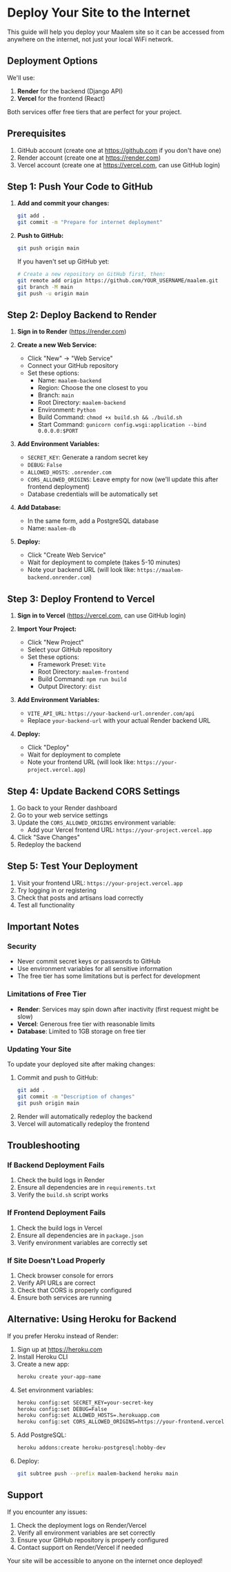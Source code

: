 # Deploy Your Site to the Internet

This guide will help you deploy your Maalem site so it can be accessed from anywhere on the internet, not just your local WiFi network.

## Deployment Options

We'll use:
1. **Render** for the backend (Django API)
2. **Vercel** for the frontend (React)

Both services offer free tiers that are perfect for your project.

## Prerequisites

1. GitHub account (create one at https://github.com if you don't have one)
2. Render account (create one at https://render.com)
3. Vercel account (create one at https://vercel.com, can use GitHub login)

## Step 1: Push Your Code to GitHub

1. **Add and commit your changes:**
   ```bash
   git add .
   git commit -m "Prepare for internet deployment"
   ```

2. **Push to GitHub:**
   ```bash
   git push origin main
   ```

   If you haven't set up GitHub yet:
   ```bash
   # Create a new repository on GitHub first, then:
   git remote add origin https://github.com/YOUR_USERNAME/maalem.git
   git branch -M main
   git push -u origin main
   ```

## Step 2: Deploy Backend to Render

1. **Sign in to Render** (https://render.com)

2. **Create a new Web Service:**
   - Click "New" → "Web Service"
   - Connect your GitHub repository
   - Set these options:
     - Name: `maalem-backend`
     - Region: Choose the one closest to you
     - Branch: `main`
     - Root Directory: `maalem-backend`
     - Environment: `Python`
     - Build Command: `chmod +x build.sh && ./build.sh`
     - Start Command: `gunicorn config.wsgi:application --bind 0.0.0.0:$PORT`

3. **Add Environment Variables:**
   - `SECRET_KEY`: Generate a random secret key
   - `DEBUG`: `False`
   - `ALLOWED_HOSTS`: `.onrender.com`
   - `CORS_ALLOWED_ORIGINS`: Leave empty for now (we'll update this after frontend deployment)
   - Database credentials will be automatically set

4. **Add Database:**
   - In the same form, add a PostgreSQL database
   - Name: `maalem-db`

5. **Deploy:**
   - Click "Create Web Service"
   - Wait for deployment to complete (takes 5-10 minutes)
   - Note your backend URL (will look like: `https://maalem-backend.onrender.com`)

## Step 3: Deploy Frontend to Vercel

1. **Sign in to Vercel** (https://vercel.com, can use GitHub login)

2. **Import Your Project:**
   - Click "New Project"
   - Select your GitHub repository
   - Set these options:
     - Framework Preset: `Vite`
     - Root Directory: `maalem-frontend`
     - Build Command: `npm run build`
     - Output Directory: `dist`

3. **Add Environment Variables:**
   - `VITE_API_URL`: `https://your-backend-url.onrender.com/api`
   - Replace `your-backend-url` with your actual Render backend URL

4. **Deploy:**
   - Click "Deploy"
   - Wait for deployment to complete
   - Note your frontend URL (will look like: `https://your-project.vercel.app`)

## Step 4: Update Backend CORS Settings

1. Go back to your Render dashboard
2. Go to your web service settings
3. Update the `CORS_ALLOWED_ORIGINS` environment variable:
   - Add your Vercel frontend URL: `https://your-project.vercel.app`
4. Click "Save Changes"
5. Redeploy the backend

## Step 5: Test Your Deployment

1. Visit your frontend URL: `https://your-project.vercel.app`
2. Try logging in or registering
3. Check that posts and artisans load correctly
4. Test all functionality

## Important Notes

### Security
- Never commit secret keys or passwords to GitHub
- Use environment variables for all sensitive information
- The free tier has some limitations but is perfect for development

### Limitations of Free Tier
- **Render**: Services may spin down after inactivity (first request might be slow)
- **Vercel**: Generous free tier with reasonable limits
- **Database**: Limited to 1GB storage on free tier

### Updating Your Site
To update your deployed site after making changes:
1. Commit and push to GitHub:
   ```bash
   git add .
   git commit -m "Description of changes"
   git push origin main
   ```
2. Render will automatically redeploy the backend
3. Vercel will automatically redeploy the frontend

## Troubleshooting

### If Backend Deployment Fails
1. Check the build logs in Render
2. Ensure all dependencies are in `requirements.txt`
3. Verify the `build.sh` script works

### If Frontend Deployment Fails
1. Check the build logs in Vercel
2. Ensure all dependencies are in `package.json`
3. Verify environment variables are correctly set

### If Site Doesn't Load Properly
1. Check browser console for errors
2. Verify API URLs are correct
3. Check that CORS is properly configured
4. Ensure both services are running

## Alternative: Using Heroku for Backend

If you prefer Heroku instead of Render:

1. Sign up at https://heroku.com
2. Install Heroku CLI
3. Create a new app:
   ```bash
   heroku create your-app-name
   ```
4. Set environment variables:
   ```bash
   heroku config:set SECRET_KEY=your-secret-key
   heroku config:set DEBUG=False
   heroku config:set ALLOWED_HOSTS=.herokuapp.com
   heroku config:set CORS_ALLOWED_ORIGINS=https://your-frontend.vercel.app
   ```
5. Add PostgreSQL:
   ```bash
   heroku addons:create heroku-postgresql:hobby-dev
   ```
6. Deploy:
   ```bash
   git subtree push --prefix maalem-backend heroku main
   ```

## Support

If you encounter any issues:
1. Check the deployment logs on Render/Vercel
2. Verify all environment variables are set correctly
3. Ensure your GitHub repository is properly configured
4. Contact support on Render/Vercel if needed

Your site will be accessible to anyone on the internet once deployed!